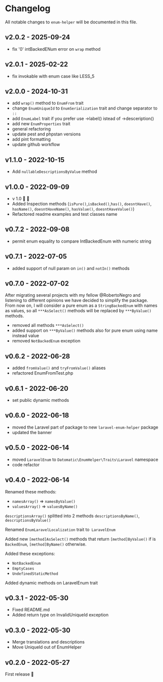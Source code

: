 # Changelog

All notable changes to `enum-helper` will be documented in this file.

## v2.0.2 - 2025-09-24

- fix '0' intBackedENum error on `wrap` method

## v2.0.1 - 2025-02-22

- fix invokable with enum case like LESS_5

## v2.0.0 - 2024-10-31

- add `wrap()` method to `EnumFrom` trait
- change `EnumUniqueId` to `EnumSerialization` trait and change separator to `::`
- add `EnumLabel` trait if you prefer use ->label() istead of ->desceription()
- add new `EnumProperties` trait
- general refactoring
- update pest and phpstan versions
- add pint formatting
- update github workflow

## v1.1.0 - 2022-10-15

- Add `nullableDescriptionsByValue` method

## v1.0.0 - 2022-09-09

- v 1.0 🚀 🎉
- Added Inspection methods (`isPure()`,`isBacked()`,`has()`, `doesntHave()`, `hasName()`, `doesntHaveName()`, `hasValue()`, `doesntHaveValue()`)
- Refactored readme examples and test classes name

## v0.7.2 - 2022-09-08

- permit enum equality to compare IntBackedEnum with numeric string

## v0.7.1 - 2022-07-05

- added support of null param on `in()` and `notIn()` methods

## v0.7.0 - 2022-07-02

After migrating several projects with my fellow @RobertoNegro and listening to different opinions we have decided to simplify the package.
From now on, I will consider a pure enum as a `StringBackedEnum` with names as values, so all `***AsSelect()` methods will be replaced by `***ByValue()` methods.

- removed all methods `***AsSelect()`
- added support on `***ByValue()` methods also for pure enum using name instead value
- removed `NotBackedEnum` exception

## v0.6.2 - 2022-06-28

- added `fromValue()` and `tryFromValue()` aliases
- refactored EnumFromTest.php

## v0.6.1 - 2022-06-20

- set public dynamic methods

## v0.6.0 - 2022-06-18

- moved the Laravel part of package to new `laravel-enum-helper` package
- updated the banner

## v0.5.0 - 2022-06-14

- moved `LaravelEnum` to `Datomatic\EnumHelper\Traits\Laravel` namespace
- code refactor

## v0.4.0 - 2022-06-14

Renamed these methods:

- `namesArray()` => `namesByValue()`
- `valuesArray()` => `valuesByName()`

`descriptionsArray()` splitted into 2 methods `descriptionsByName()`, `descriptionsByValue()`

Renamed `EnumLaravelLocalization` trait to` LaravelEnum`

Added new `[method]AsSelect()` methods that return `[method]ByValue()` if is `BackedEnum`, `[method]ByName()` otherwise.

Added these exceptions:

- `NotBackedEnum`
- `EmptyCases`
- `UndefinedStaticMethod`

Added dynamic methods on LaravelEnum trait

## v0.3.1 - 2022-05-30

- Fixed README.md
- Added return type on InvalidUniqueId exception

## v0.3.0 - 2022-05-30

- Merge translations and descriptions
- Move UniqueId out of EnumHelper

## v0.2.0 - 2022-05-27

First release 🚀
